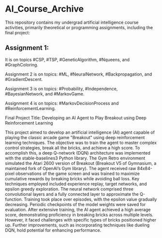 # AI_Course_Archive
This repository contains my undergrad artificial intelligence course activities, primarily theoretical or programming assignments, including the final project:

## Assignment 1:
It is on topics #CSP, #TSP, #GeneticAlgorithm, #Nqueens, and #GraphColoring.

Assignment 2 is on topics: #ML, #NeuralNetwork, #Backpropagation, and #GradientDescent.

Assignment 3 is on topics: #Probability, #Independence, #BayesianNetwork, and #MarkovGame.

Assignment 4 is on topics: #MarkovDecisionProcess and #ReinforcementLearning.

Final Project Title: Developing an AI Agent to Play Breakout using Deep Reinforcement Learning

This project aimed to develop an artificial intelligence (AI) agent capable of playing the classic arcade game "Breakout" using deep reinforcement learning techniques. The objective was to train the agent to master complex control strategies, break all the bricks, and achieve a high score.
  To accomplish this, a deep Q-network (DQN) architecture was implemented with the stable-baselines3 Python library. The Gym Retro environment simulated the Atari 2600 version of Breakout (Breakout V5 of Gymnasium, a maintained fork of OpenAI’s Gym library). The agent received raw 84x84-pixel observations of the game screen and was trained to maximize cumulative rewards by breaking bricks while avoiding ball loss.
  Key techniques employed included experience replay, target networks, and epsilon greedy exploration. The neural network comprised three convolutional layers and a fully connected layer to approximate the Q-function. Training took place over episodes, with the epsilon value gradually decreasing. Periodic checkpoints of the model weights were saved for evaluation.
  After extensive training, the AI agent achieved a high average score, demonstrating proficiency in breaking bricks across multiple levels. However, it faced challenges with specific types of bricks positioned higher up. Further improvements, such as incorporating techniques like dueling DQN, hold potential for enhancing performance.
